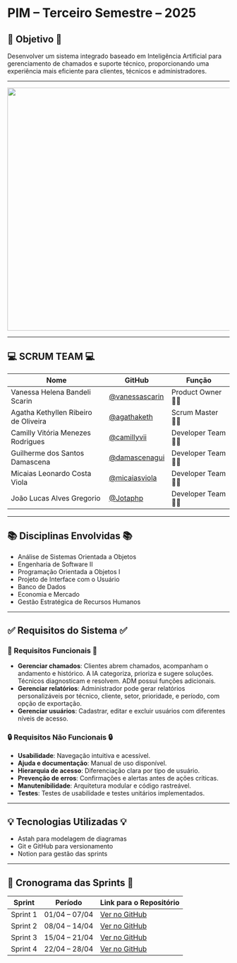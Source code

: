 # PIM – Terceiro Semestre – 2025

## 🎯 Objetivo 🎯

Desenvolver um sistema integrado baseado em Inteligência Artificial para gerenciamento de chamados e suporte técnico, proporcionando uma experiência mais eficiente para clientes, técnicos e administradores.

---

<div align="center">
<img src="https://github.com/user-attachments/assets/25c3b68e-e1f5-4edc-9709-054ffd1efca3" width="550"/>
</div>


---

## 💻 SCRUM TEAM 💻

| Nome     | GitHub | Função     |
|----------|--------|------------|
| Vanessa Helena Bandeli Scarin | [@vanessascarin](https://github.com/vanessascarin) | Product Owner 👩‍💼 |
| Agatha Kethyllen Ribeiro de Oliveira | [@agathaketh](https://github.com/agathaketh) | Scrum Master 👩‍💼 |
| Camilly Vitória Menezes Rodrigues | [@camillyvii](https://github.com/camillyvii) | Developer Team 👩‍💻 |
| Guilherme dos Santos Damascena | [@damascenagui](https://github.com/damascenagui) | Developer Team 👩‍💻 |
| Micaias Leonardo Costa Viola | [@micaiasviola](https://github.com/micaiasviola) | Developer Team 👩‍💻 |
| João Lucas Alves Gregorio | [@Jotaphp](https://github.com/Jotaphp) | Developer Team 👩‍💻 |

---

## 📚 Disciplinas Envolvidas 📚

- Análise de Sistemas Orientada a Objetos  
- Engenharia de Software II  
- Programação Orientada a Objetos I  
- Projeto de Interface com o Usuário  
- Banco de Dados  
- Economia e Mercado  
- Gestão Estratégica de Recursos Humanos  

---

## ✅ Requisitos do Sistema ✅

### 🔧 Requisitos Funcionais 🔧

- **Gerenciar chamados**: Clientes abrem chamados, acompanham o andamento e histórico. A IA categoriza, prioriza e sugere soluções. Técnicos diagnosticam e resolvem. ADM possui funções adicionais.
- **Gerenciar relatórios**: Administrador pode gerar relatórios personalizáveis por técnico, cliente, setor, prioridade, e período, com opção de exportação.
- **Gerenciar usuários**: Cadastrar, editar e excluir usuários com diferentes níveis de acesso.

### 🔒 Requisitos Não Funcionais 🔒

- **Usabilidade**: Navegação intuitiva e acessível.
- **Ajuda e documentação**: Manual de uso disponível.
- **Hierarquia de acesso**: Diferenciação clara por tipo de usuário.
- **Prevenção de erros**: Confirmações e alertas antes de ações críticas.
- **Manutenibilidade**: Arquitetura modular e código rastreável.
- **Testes**: Testes de usabilidade e testes unitários implementados.

---

## 💡 Tecnologias Utilizadas 💡

- Astah para modelagem de diagramas
- Git e GitHub para versionamento
- Notion para gestão das sprints

---

## 📅 Cronograma das Sprints 📅

| Sprint | Período | Link para o Repositório |
|--------|---------|--------------------------|
| Sprint 1 | 01/04 – 07/04 | [Ver no GitHub](https://github.com/SEU-REPO/sprint-1) |
| Sprint 2 | 08/04 – 14/04 | [Ver no GitHub](https://github.com/SEU-REPO/sprint-2) |
| Sprint 3 | 15/04 – 21/04 | [Ver no GitHub](https://github.com/SEU-REPO/sprint-3) |
| Sprint 4 | 22/04 – 28/04 | [Ver no GitHub](https://github.com/SEU-REPO/sprint-4) |
